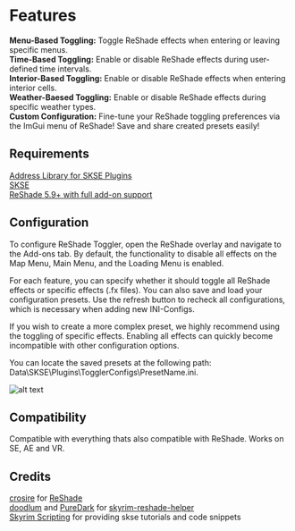 # Features
**Menu-Based Toggling:** Toggle ReShade effects when entering or leaving specific menus.   
**﻿﻿Time-Based Toggling:** Enable or disable ReShade effects during user-defined time intervals.\
**Interior-Based Toggling:** Enable or disable ReShade effects when entering interior cells.\
**Weather-Baesed Toggling:** Enable or disable ReShade effects during specific weather types.\
**Custom Configuration:** Fine-tune your ReShade toggling preferences via the ImGui menu of ReShade! Save and share created presets easily!

## Requirements
[Address Library for SKSE Plugins](https://www.nexusmods.com/skyrimspecialedition/mods/32444)\
[SKSE](https://www.nexusmods.com/skyrimspecialedition/mods/30379)﻿\
[ReShade 5.9+ with full add-on support﻿﻿](https://reshade.me/)

## Configuration
To configure ReShade Toggler, open the ReShade overlay and navigate to the Add-ons tab. By default, the functionality to disable all effects on the Map Menu, Main Menu, and the Loading Menu is enabled.

For each feature, you can specify whether it should toggle all ReShade effects or specific effects (.fx files). You can also save and load your configuration presets. Use the refresh button to recheck all configurations, which is necessary when adding new INI-Configs.

If you wish to create a more complex preset, we highly recommend using the toggling of specific effects. Enabling all effects can quickly become incompatible with other configuration options.

You can locate the saved presets at the following path: Data\SKSE\Plugins\TogglerConfigs\PresetName.ini.

![alt text](https://i.imgur.com/PLHS54j.png)

## Compatibility
Compatible with everything thats also compatible with ReShade.
Works on SE, AE and VR.

## Credits
[crosire](https://www.patreon.com/bePatron?u=23312785&redirect_uri=https%3A%2F%2Freshade.me%2F)﻿ for [ReShade](https://reshade.me/)\
[doodlum](https://www.nexusmods.com/skyrimspecialedition/users/28038035)﻿ and [PureDark](https://github.com/PureDark)﻿ for [skyrim-reshade-helper](https://github.com/doodlum/skyrim-reshade-helper)\
[Skyrim Scripting](https://www.youtube.com/c/SkyrimScripting) for providing skse tutorials and code snippets
